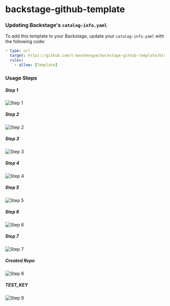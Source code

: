 # backstage-github-template

### Updating Backstage's `catalog-info.yaml`

To add this template to your Backstage, update your `catalog-info.yaml` with the following code:

```yaml
- type: url
  target: https://github.com/t-maoshengye/backstage-github-template/blob/main/template.yaml
  rules:
    - allow: [Template]
```

### Usage Steps

##### Step 1

![Step 1](images/1.png)

##### Step 2

![Step 2](images/2.png)

##### Step 3

![Step 3](images/3.png)

##### Step 4

![Step 4](images/4.png)

##### Step 5

![Step 5](images/5.png)

##### Step 6

![Step 6](images/6.png)

##### Step 7

![Step 7](images/7.png)

##### Created Repo

![Step 8](images/8.png)

##### TEST_KEY

![Step 9](images/9.png)
